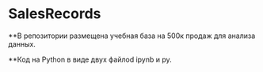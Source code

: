 # SalesRecords

**В репозитории размещена учебная база на 500к продаж для анализа данных.

**Код на Python в виде двух файлоd ipynb и py.
